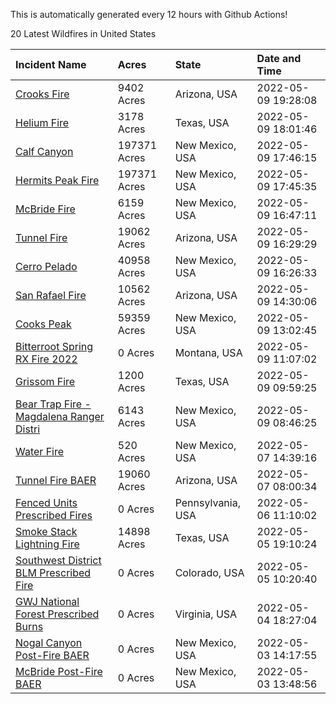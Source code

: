 This is automatically generated every 12 hours with Github Actions!

20 Latest Wildfires in United States

 | Incident Name | Acres | State | Date and Time |
|:---|:---|:---|:---|
| [Crooks Fire](https://inciweb.nwcg.gov/incident/8067/) | 9402 Acres | Arizona, USA | 2022-05-09 19:28:08 |
| [Helium Fire](https://inciweb.nwcg.gov/incident/8101/) | 3178 Acres | Texas, USA | 2022-05-09 18:01:46 |
| [Calf Canyon](https://inciweb.nwcg.gov/incident/8069/) | 197371 Acres | New Mexico, USA | 2022-05-09 17:46:15 |
| [Hermits Peak Fire](https://inciweb.nwcg.gov/incident/8049/) | 197371 Acres | New Mexico, USA | 2022-05-09 17:45:35 |
| [McBride Fire](https://inciweb.nwcg.gov/incident/8061/) | 6159 Acres | New Mexico, USA | 2022-05-09 16:47:11 |
| [Tunnel Fire](https://inciweb.nwcg.gov/incident/8068/) | 19062 Acres | Arizona, USA | 2022-05-09 16:29:29 |
| [Cerro Pelado](https://inciweb.nwcg.gov/incident/8075/) | 40958 Acres | New Mexico, USA | 2022-05-09 16:26:33 |
| [San Rafael Fire ](https://inciweb.nwcg.gov/incident/8100/) | 10562 Acres | Arizona, USA | 2022-05-09 14:30:06 |
| [Cooks Peak](https://inciweb.nwcg.gov/incident/8066/) | 59359 Acres | New Mexico, USA | 2022-05-09 13:02:45 |
| [Bitterroot Spring RX Fire 2022](https://inciweb.nwcg.gov/incident/8024/) | 0 Acres | Montana, USA | 2022-05-09 11:07:02 |
| [Grissom Fire](https://inciweb.nwcg.gov/incident/8099/) | 1200 Acres | Texas, USA | 2022-05-09 09:59:25 |
| [Bear Trap Fire - Magdalena Ranger Distri](https://inciweb.nwcg.gov/incident/8093/) | 6143 Acres | New Mexico, USA | 2022-05-09 08:46:25 |
| [Water Fire](https://inciweb.nwcg.gov/incident/8089/) | 520 Acres | New Mexico, USA | 2022-05-07 14:39:16 |
| [Tunnel Fire BAER](https://inciweb.nwcg.gov/incident/8088/) | 19060 Acres | Arizona, USA | 2022-05-07 08:00:34 |
| [Fenced Units Prescribed Fires](https://inciweb.nwcg.gov/incident/8098/) | 0 Acres | Pennsylvania, USA | 2022-05-06 11:10:02 |
| [Smoke Stack Lightning Fire](https://inciweb.nwcg.gov/incident/8094/) | 14898 Acres | Texas, USA | 2022-05-05 19:10:24 |
| [Southwest District BLM Prescribed Fire ](https://inciweb.nwcg.gov/incident/7852/) | 0 Acres | Colorado, USA | 2022-05-05 10:20:40 |
| [GWJ National Forest Prescribed Burns](https://inciweb.nwcg.gov/incident/7945/) | 0 Acres | Virginia, USA | 2022-05-04 18:27:04 |
| [Nogal Canyon Post-Fire BAER](https://inciweb.nwcg.gov/incident/8072/) | 0 Acres | New Mexico, USA | 2022-05-03 14:17:55 |
| [McBride Post-Fire BAER](https://inciweb.nwcg.gov/incident/8080/) | 0 Acres | New Mexico, USA | 2022-05-03 13:48:56 |
